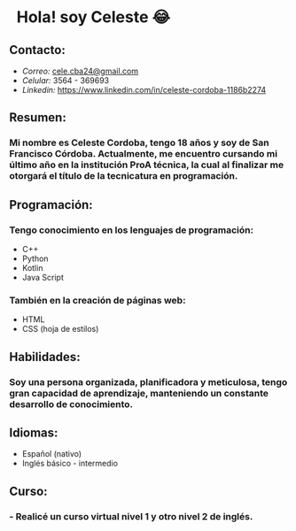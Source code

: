 # &nbsp; **Hola! soy Celeste** :joy:
## **Contacto:** 
- *Correo:* cele.cba24@gmail.com 
- *Celular:* 3564 - 369693
- *Linkedin:* https://www.linkedin.com/in/celeste-cordoba-1186b2274
  
## **Resumen:**
### Mi nombre es Celeste Cordoba, tengo 18 años y soy de San Francisco Córdoba. Actualmente, me encuentro cursando mi último año en la institución ProA técnica, la cual al finalizar me otorgará el título de la tecnicatura en programación.

## **Programación:**
### Tengo conocimiento en los lenguajes de programación: 
* C++
* Python
* Kotlin
* Java Script

### También en la creación de páginas web:
* HTML
* CSS (hoja de estilos)

## **Habilidades:**
### Soy una persona **organizada, planificadora y meticulosa**, tengo gran **capacidad de aprendizaje**, manteniendo un constante desarrollo de conocimiento. 

## **Idiomas:**
* Español (nativo)
*  Inglés básico - intermedio

## **Curso:**
### - Realicé un curso virtual nivel 1 y otro nivel 2 de inglés.
